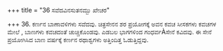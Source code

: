+++
title = "36 ಸವೆದವಿನಸುತನಮ್ಬು ಖೇಚರ"

+++
36. ಕರ್ಣನ ಬಾಣಾವಳಿಗಳು ಸವೆದವು. ಚಿತ್ರಸೇನನ ಶರ ಪ್ರಯೋಗಕ್ಕೆ ಅವನ ಕವಚ ಸೀಸಕಗಳು ಕವಚಗಳ ಮೇಲೆ , ಬಾಣಗಳು ಕವಚದಂತೆ  ಚುಚ್ಚಿಕೊಂಡವು.  ಎಡಬಲ ಭಾಗಗಳಿಂದ ಗಂಧರ್ವÀಸೇನೆ ಕವಿದವು. ಈ ಸೇನೆ ಪ್ರಯೋಗಿಸಿದ ಬಾಣ ವರ್ಷಕ್ಕೆ ಕರ್ಣನ ರಥಾಶ್ವಗಳು ಅತ್ತಿಂದಿತ್ತ ಓಡುತ್ತಿದ್ದವು.